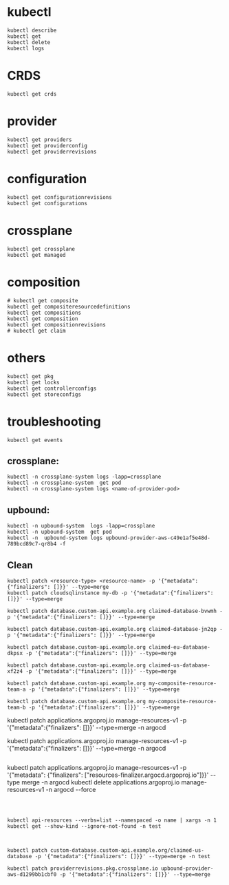 # kubectl
```
kubectl describe
kubectl get 
kubectl delete
kubectl logs

```
# CRDS
```
kubectl get crds
```

# provider
```
kubectl get providers
kubectl get providerconfig
kubectl get providerrevisions  
```
# configuration  
``` 
kubectl get configurationrevisions             
kubectl get configurations
```
# crossplane
```
kubectl get crossplane
kubectl get managed
```
# composition
```
# kubectl get composite
kubectl get compositeresourcedefinitions 
kubectl get compositions
kubectl get composition
kubectl get compositionrevisions 
# kubectl get claim
```

# others
```
kubectl get pkg
kubectl get locks
kubectl get controllerconfigs   
kubectl get storeconfigs 
```

# troubleshooting
```
kubectl get events
```

## crossplane:
```
kubectl -n crossplane-system logs -lapp=crossplane
kubectl -n crossplane-system  get pod
kubectl -n crossplane-system logs <name-of-provider-pod>
```


## upbound:
```
kubectl -n upbound-system  logs -lapp=crossplane
kubectl -n upbound-system  get pod 
kubectl -n  upbound-system logs upbound-provider-aws-c49e1af5e48d-789bcd89c7-qr8b4 -f
```

## Clean
```
kubectl patch <resource-type> <resource-name> -p '{"metadata":{"finalizers": []}}' --type=merge
kubectl patch cloudsqlinstance my-db -p '{"metadata":{"finalizers": []}}' --type=merge
```

```
kubectl patch database.custom-api.example.org claimed-database-bvwmh -p '{"metadata":{"finalizers": []}}' --type=merge

kubectl patch database.custom-api.example.org claimed-database-jn2qp -p '{"metadata":{"finalizers": []}}' --type=merge

kubectl patch database.custom-api.example.org claimed-eu-database-dkpsx -p '{"metadata":{"finalizers": []}}' --type=merge

kubectl patch database.custom-api.example.org claimed-us-database-xf2z4 -p '{"metadata":{"finalizers": []}}' --type=merge

kubectl patch database.custom-api.example.org my-composite-resource-team-a -p '{"metadata":{"finalizers": []}}' --type=merge

kubectl patch database.custom-api.example.org my-composite-resource-team-b -p '{"metadata":{"finalizers": []}}' --type=merge

```
kubectl patch applications.argoproj.io manage-resources-v1 -p '{"metadata":{"finalizers": []}}' --type=merge -n argocd

kubectl patch applications.argoproj.io manage-resources-v1 -p '{"metadata":{"finalizers": []}}' --type=merge -n argocd

```

```
kubectl patch applications.argoproj.io  manage-resources-v1  -p '{"metadata": {"finalizers": ["resources-finalizer.argocd.argoproj.io"]}}' --type merge -n argocd
kubectl delete applications.argoproj.io manage-resources-v1 -n argocd --force
```



kubectl api-resources --verbs=list --namespaced -o name | xargs -n 1 kubectl get --show-kind --ignore-not-found -n test 



kubectl patch custom-database.custom-api.example.org/claimed-us-database -p '{"metadata":{"finalizers": []}}' --type=merge -n test

kubectl patch providerrevisions.pkg.crossplane.io upbound-provider-aws-d1299bb1cbf0 -p '{"metadata":{"finalizers": []}}' --type=merge 